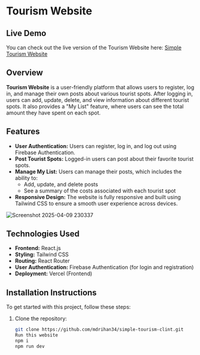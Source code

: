# Tourism Website
## Live Demo
You can check out the live version of the Tourism Website here: [Simple Tourism Website](https://simple-tourism-clint.vercel.app/)

## Overview
**Tourism Website** is a user-friendly platform that allows users to register, log in, and manage their own posts about various tourist spots. After logging in, users can add, update, delete, and view information about different tourist spots. It also provides a "My List" feature, where users can see the total amount they have spent on each spot.

## Features
- **User Authentication:** Users can register, log in, and log out using Firebase Authentication.
- **Post Tourist Spots:** Logged-in users can post about their favorite tourist spots.
- **Manage My List:** Users can manage their posts, which includes the ability to:
  - Add, update, and delete posts
  - See a summary of the costs associated with each tourist spot
- **Responsive Design:** The website is fully responsive and built using Tailwind CSS to ensure a smooth user experience across devices.

![Screenshot 2025-04-09 230337](https://github.com/user-attachments/assets/7979110e-009d-42fd-9ee1-6aff8a76b9b4)

## Technologies Used
- **Frontend:** React.js
- **Styling:** Tailwind CSS
- **Routing:** React Router
- **User Authentication:** Firebase Authentication (for login and registration)
- **Deployment:** Vercel (Frontend)

## Installation Instructions
To get started with this project, follow these steps:

1. Clone the repository:
   ```bash
   git clone https://github.com/mdrihan34/simple-tourism-clint.git
   Run this website
   npm i
   npm run dev
